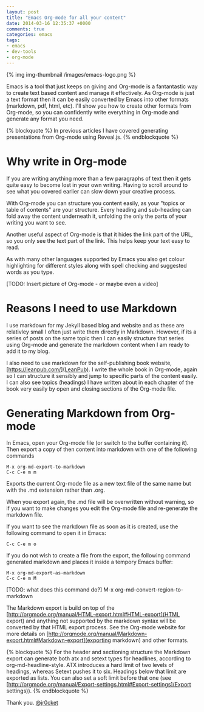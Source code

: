 ```yaml
---
layout: post
title: "Emacs Org-mode for all your content"
date: 2014-03-16 12:35:37 +0000
comments: true
categories: emacs
tags: 
- emacs
- dev-tools
- org-mode
---
```


{% img img-thumbnail /images/emacs-logo.png %}

Emacs is a tool that just keeps on giving and Org-mode is a fantantastic way to create text based content and manage it effectively.  As Org-mode is just a text format then it can be easily converted by Emacs into other formats (markdown, pdf, html, etc).  I'll show you how to create other formats from Org-mode, so you can confidently write everything in Org-mode and generate any format you need.

<!-- more -->

{% blockquote %}
  In previous articles I have covered generating presentations from Org-mode using Reveal.js.
{% endblockquote %}

# Why write in Org-mode
If you are writing anything more than a few paragraphs of text then it gets quite easy to become lost in your own writing.  Having to scroll around to see what you covered earlier can slow down your creative process.

With Org-mode you can structure you content easily, as your "topics or table of contents" are your structure.  Every heading and sub-heading can fold away the content underneath it, unfolding the only the parts of your writing you want to see.

Another useful aspect of Org-mode is that it hides the link part of the URL, so you only see the text part of the link.  This helps keep your text easy to read.

As with many other languages supported by Emacs you also get colour highlighting for different styles along with spell checking and suggested words as you type.
 
[TODO: Insert picture of Org-mode - or maybe even a video]

# Reasons I need to use Markdown 

I use markdown for my Jekyll based blog and website and as these are relativley small I often just write them directly in Markdown.  However, if its a series of posts on the same topic then I can easily structure that series using Org-mode and generate the markdown content when I am ready to add it to my blog.

I also need to use markdown for the self-publishing book website, [https://leanpub.com/](LeanPub).  I write the whole book in Org-mode, again so I can structure it sensibly and jump to specific parts of the content easily.  I can also see topics (headings) I have written about in each chapter of the book very easily by open and closing sections of the Org-mode file.

# Generating Markdown from Org-mode 

In Emacs, open your Org-mode file (or switch to the buffer containing it).  Then export a copy of then content into markdown with one of the following commands

    M-x org-md-export-to-markdown
    C-c C-e m m

Exports the current Org-mode file as a new text file of the same name but with the .md extension rather than .org.  

When you export again, the .md file will be overwritten without warning, so if you want to make changes you edit the Org-mode file and re-generate the markdown file.

If you want to see the markdown file as soon as it is created, use the following command to open it in Emacs:

    C-c C-e m o

If you do not wish to create a file from the export, the following command generated markdown and places it inside a tempory Emacs buffer:

    M-x org-md-export-as-markdown
    C-c C-e m M 

[TODO: what does this command do?]
    M-x org-md-convert-region-to-markdown


The Markdown export is build on top of the [http://orgmode.org/manual/HTML-export.html#HTML-export](HTML export) and anything not supported by the markdown syntax will be converted by that HTML export process.  See the Org-mode website for more details on [http://orgmode.org/manual/Markdown-export.html#Markdown-export](exporting markdown) and other formats.

{% blockquote %}
For the header and sectioning structure the Markdown export can generate both atx and setext types for headlines, according to org-md-headline-style. ATX introduces a hard limit of two levels of headings, whereas Setext pushes it to six. Headings below that limit are exported as lists. You can also set a soft limit before that one (see [http://orgmode.org/manual/Export-settings.html#Export-settings](Export settings)).
{% endblockquote %}

Thank you.
[@jr0cket](https://twitter.com/jr0cket)
